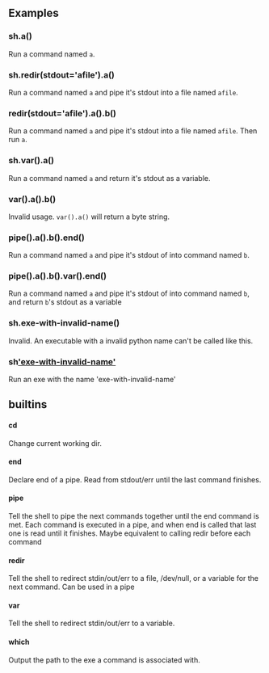 ## Examples
### sh.a()
Run a command named `a`.

### sh.redir(stdout='afile').a()
Run a command named `a` and pipe it's stdout into a file named `afile`.

### redir(stdout='afile').a().b()
Run a command named `a` and pipe it's stdout into a file named `afile`. Then 
run `a`.

### sh.var().a()
Run a command named `a` and return it's stdout as a variable.

### var().a().b()
Invalid usage. `var().a()` will return a byte string.

### pipe().a().b().end()
Run a command named `a` and pipe it's stdout of into command named `b`.

### pipe().a().b().var().end()
Run a command named `a` and pipe it's stdout of into command named `b`, and 
return `b`'s stdout as a variable

### sh.exe-with-invalid-name()
Invalid. An executable with a invalid python name can't be called like this.

### sh['exe-with-invalid-name']()
Run an exe with the name 'exe-with-invalid-name'

## builtins
#### cd
Change current working dir.
#### end
Declare end of a pipe. Read from stdout/err until the last command finishes.
#### pipe
Tell the shell to pipe the next commands together until the end command is met.
Each command is executed in a pipe, and when end is called that last one is read until it finishes.
Maybe equivalent to calling redir before each command
#### redir
Tell the shell to redirect stdin/out/err to a file, /dev/null, or a variable for the next command.
Can be used in a pipe
#### var
Tell the shell to redirect stdin/out/err to a variable.
#### which
Output the path to the exe a command is associated with.

